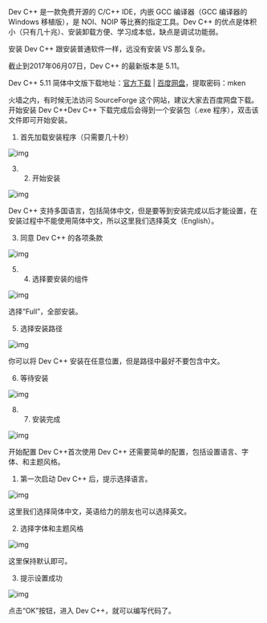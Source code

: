 Dev C++ 是一款免费开源的 C/C++ IDE，内嵌 GCC 编译器（GCC 编译器的 Windows 移植版），是 NOI、NOIP 等比赛的指定工具。Dev C++ 的优点是体积小（只有几十兆）、安装卸载方便、学习成本低，缺点是调试功能弱。

安装 Dev C++ 跟安装普通软件一样，远没有安装 VS 那么复杂。

截止到2017年06月07日，Dev C++ 的最新版本是 5.11。

Dev C++ 5.11 简体中文版下载地址：[官方下载](https://sourceforge.net/projects/orwelldevcpp/)    |    [百度网盘](https://pan.baidu.com/s/1mhHDjO8)，提取密码：mken

火墙之内，有时候无法访问 SourceForge 这个网站，建议大家去百度网盘下载。开始安装 Dev C++Dev C++ 下载完成后会得到一个安装包（.exe 程序），双击该文件即可开始安装。

1) 首先加载安装程序（只需要几十秒）

![img](http://c.biancheng.net/cpp/uploads/allimg/170607/1-1F60G14410D7.png)

3) 2) 开始安装

![img](http://c.biancheng.net/cpp/uploads/allimg/170607/1-1F60G20212159.png)

Dev C++ 支持多国语言，包括简体中文，但是要等到安装完成以后才能设置，在安装过程中不能使用简体中文，所以这里我们选择英文（English）。

3) 同意 Dev C++ 的各项条款

![img](http://c.biancheng.net/cpp/uploads/allimg/170607/1-1F60G20A05N.png)

5) 4) 选择要安装的组件

![img](http://c.biancheng.net/cpp/uploads/allimg/170607/1-1F60G20HS32.png)

选择“Full”，全部安装。

5) 选择安装路径

![img](http://c.biancheng.net/cpp/uploads/allimg/170607/1-1F60G20Q14Z.png)

你可以将 Dev C++ 安装在任意位置，但是路径中最好不要包含中文。

6) 等待安装

![img](http://c.biancheng.net/cpp/uploads/allimg/170607/1-1F60G210005B.png)

8) 7) 安装完成

![img](http://c.biancheng.net/cpp/uploads/allimg/170607/1-1F60G21150349.png)

开始配置 Dev C++首次使用 Dev C++ 还需要简单的配置，包括设置语言、字体、和主题风格。

1) 第一次启动 Dev C++ 后，提示选择语言。

![img](http://c.biancheng.net/cpp/uploads/allimg/170607/1-1F60G24UQ61.png)

这里我们选择简体中文，英语给力的朋友也可以选择英文。

2) 选择字体和主题风格

![img](http://c.biancheng.net/cpp/uploads/allimg/170607/1-1F60G249595c.png)

这里保持默认即可。

3) 提示设置成功

![img](http://c.biancheng.net/cpp/uploads/allimg/170607/1-1F60G25042O6.png)

点击“OK”按钮，进入 Dev C++，就可以编写代码了。
